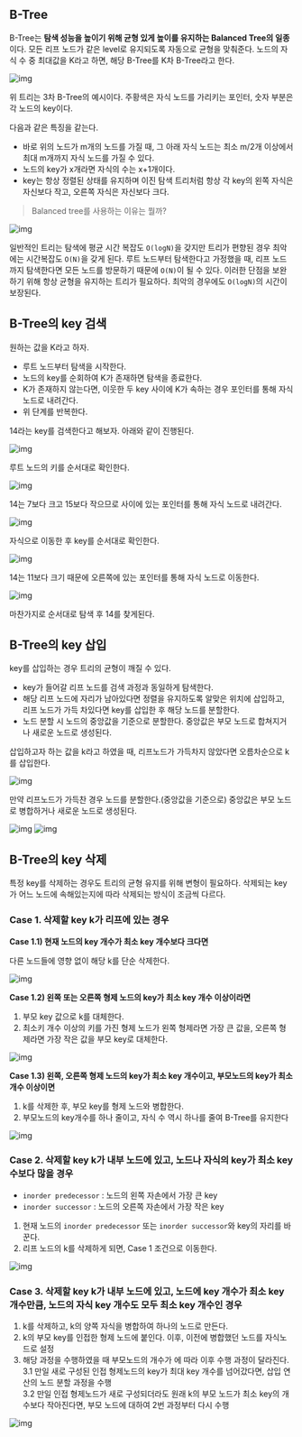 ## B-Tree

B-Tree는 **탐색 성능을 높이기 위해 균형 있게 높이를 유지하는 Balanced Tree의 일종**이다.  모든 리프 노드가 같은 level로 유지되도록 자동으로 균형을 맞춰준다.
노드의 자식 수 중 최대값을 K라고 하면, 해당 B-Tree를 K차 B-Tree라고 한다.

![img](https://github.com/dilmah0203/TIL/blob/main/Image/B-Tree.png)

위 트리는 3차 B-Tree의 예시이다. 주황색은 자식 노드를 가리키는 포인터, 숫자 부분은 각 노드의 key이다. 

다음과 같은 특징을 같는다.

- 바로 위의 노드가 m개의 노드를 가질 때, 그 아래 자식 노드는 최소 m/2개 이상에서 최대 m개까지 자식 노드를 가질 수 있다.
- 노드의 key가 x개라면 자식의 수는 x+1개이다.
- key는 항상 정렬된 상태를 유지하며 이진 탐색 트리처럼 항상 각 key의 왼쪽 자식은 자신보다 작고, 오른쪽 자식은 자신보다 크다. 

> Balanced tree를 사용하는 이유는 뭘까?

![img](https://github.com/dilmah0203/TIL/blob/main/Image/B-Tree2.png)

일반적인 트리는 탐색에 평균 시간 복잡도 `O(logN)`을 갖지만 트리가 편향된 경우 최악에는 시간복잡도 `O(N)`을 갖게 된다. 루트 노드부터 탐색한다고 가정했을 때, 리프 노드까지 탐색한다면 모든 노드를 방문하기 때문에 `O(N)`이 될 수 있다.
이러한 단점을 보완하기 위해 항상 균형을 유지하는 트리가 필요하다. 최악의 경우에도 `O(logN)`의 시간이 보장된다.

## B-Tree의 key 검색

원하는 값을 K라고 하자.

- 루트 노드부터 탐색을 시작한다.
- 노드의 key를 순회하여 K가 존재하면 탐색을 종료한다.
- K가 존재하지 않는다면, 이웃한 두 key 사이에 K가 속하는 경우 포인터를 통해 자식 노드로 내려간다.
- 위 단계를 반복한다.

14라는 key를 검색한다고 해보자. 아래와 같이 진행된다.

![img](https://github.com/dilmah0203/TIL/blob/main/Image/B-Tree3.png)

루트 노드의 키를 순서대로 확인한다. 

![img](https://github.com/dilmah0203/TIL/blob/main/Image/B-Tree4.png)

14는 7보다 크고 15보다 작으므로 사이에 있는 포인터를 통해 자식 노드로 내려간다.

![img](https://github.com/dilmah0203/TIL/blob/main/Image/B-Tree5.png)

자식으로 이동한 후 key를 순서대로 확인한다. 

![img](https://github.com/dilmah0203/TIL/blob/main/Image/B-Tree6.png)

14는 11보다 크기 때문에 오른쪽에 있는 포인터를 통해 자식 노드로 이동한다.

![img](https://github.com/dilmah0203/TIL/blob/main/Image/B-Tree7.png)

마찬가지로 순서대로 탐색 후 14를 찾게된다.

## B-Tree의 key 삽입

key를 삽입하는 경우 트리의 균형이 깨질 수 있다.

- key가 들어갈 리프 노드를 검색 과정과 동일하게 탐색한다.
- 해당 리프 노드에 자리가 남아있다면 정렬을 유지하도록 알맞은 위치에 삽입하고, 리프 노드가 가득 차있다면 key를 삽입한 후 해당 노드를 분할한다.
- 노드 분할 시 노드의 중앙값을 기준으로 분할한다. 중앙값은 부모 노드로 합쳐지거나 새로운 노드로 생성된다.

삽입하고자 하는 값을 k라고 하였을 때, 리프노드가 가득차지 않았다면 오름차순으로 k를 삽입한다.

![img](https://github.com/dilmah0203/TIL/blob/main/Image/B-Tree8.png)

만약 리프노드가 가득찬 경우 노드를 분할한다.(중앙값을 기준으로) 중앙값은 부모 노드로 병합하거나 새로운 노드로 생성된다.

![img](https://github.com/dilmah0203/TIL/blob/main/Image/B-Tree9.png)
![img](https://github.com/dilmah0203/TIL/blob/main/Image/B-Tree10.png)

## B-Tree의 key 삭제

특정 key를 삭제하는 경우도 트리의 균형 유지를 위해 변형이 필요하다. 삭제되는 key가 어느 노드에 속해있는지에 따라 삭제되는 방식이 조금씩 다르다.

### Case 1. 삭제할 key k가 리프에 있는 경우

**Case 1.1) 현재 노드의 key 개수가 최소 key 개수보다 크다면**

다른 노드들에 영향 없이 해당 k를 단순 삭제한다.

![img](https://github.com/dilmah0203/TIL/blob/main/Image/B-Tree16.png)
 
**Case 1.2) 왼쪽 또는 오른쪽 형제 노드의 key가 최소 key 개수 이상이라면**
  
1. 부모 key 값으로 k를 대체한다.
2. 최소키 개수 이상의 키를 가진 형제 노드가 왼쪽 형제라면 가장 큰 값을, 오른쪽 형제라면 가장 작은 값을 부모 key로 대체한다.

![img](https://github.com/dilmah0203/TIL/blob/main/Image/B-Tree17.png)

**Case 1.3) 왼쪽, 오른쪽 형제 노드의 key가 최소 key 개수이고, 부모노드의 key가 최소개수 이상이면**

1. k를 삭제한 후, 부모 key를 형제 노드와 병합한다.
2. 부모노드의 key개수를 하나 줄이고, 자식 수 역시 하나를 줄여 B-Tree를 유지한다

![img](https://github.com/dilmah0203/TIL/blob/main/Image/B-Tree18.png)   

### Case 2. 삭제할 key k가 내부 노드에 있고, 노드나 자식의 key가 최소 key수보다 많을 경우

- `inorder predecessor` : 노드의 왼쪽 자손에서 가장 큰 key
- `inorder successor` : 노드의 오른쪽 자손에서 가장 작은 key
  
1. 현재 노드의 `inorder predecessor` 또는 `inorder successor`와 key의 자리를 바꾼다.
2. 리프 노드의 k를 삭제하게 되면, Case 1 조건으로 이동한다.

![img](https://github.com/dilmah0203/TIL/blob/main/Image/B-Tree19.png) 

### Case 3. 삭제할 key k가 내부 노드에 있고, 노드에 key 개수가 최소 key 개수만큼, 노드의 자식 key 개수도 모두 최소 key 개수인 경우

1. k를 삭제하고, k의 양쪽 자식을 병합하여 하나의 노드로 만든다.
2. k의 부모 key를 인접한 형제 노드에 붙인다. 이후, 이전에 병합했던 노드를 자식노드로 설정
3. 해당 과정을 수행하였을 때 부모노드의 개수가 에 따라 이후 수행 과정이 달라진다. <br>
  3.1 만일 새로 구성된 인접 형제노드의 key가 최대 key 개수를 넘어갔다면, 삽입 연산의 노드 분할 과정을 수행 <br>
  3.2 만일 인접 형제노드가 새로 구성되더라도 원래 k의 부모 노드가 최소 key의 개수보다 작아진다면, 부모 노드에 대하여 2번 과정부터 다시 수행

![img](https://github.com/dilmah0203/TIL/blob/main/Image/B-Tree20.png) 


